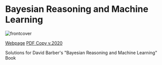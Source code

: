 # Bayesian Reasoning and Machine Learning

![frontcover](http://web4.cs.ucl.ac.uk/staff/D.Barber/textbook/jacket.gif)

[Webpage](http://web4.cs.ucl.ac.uk/staff/D.Barber/pmwiki/pmwiki.php?n=Brml.HomePage)
[PDF Copy v.2020](http://web4.cs.ucl.ac.uk/staff/D.Barber/textbook/200620.pdf)

Solutions for David Barber's "Bayesian Reasoning and Machine Learning" Book
